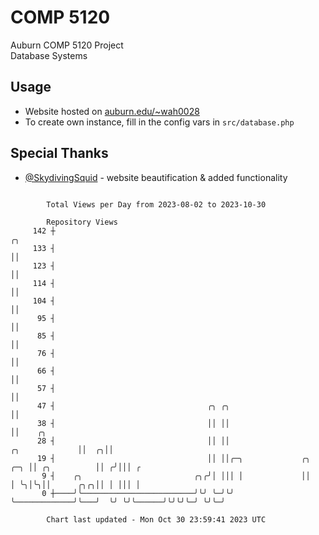 # COMP 5120
Auburn COMP 5120 Project  
Database Systems

## Usage
- Website hosted on [auburn.edu/~wah0028](https://webhome.auburn.edu/~wah0028/)
- To create own instance, fill in the config vars in `src/database.php`

## Special Thanks
- [@SkydivingSquid](https://github.com/SkydivingSquid) - website beautification & added functionality

```

        Total Views per Day from 2023-08-02 to 2023-10-30

        Repository Views
     142 ┼                                                                               ╭╮
     133 ┤                                                                               ││
     123 ┤                                                                               ││
     114 ┤                                                                               ││
     104 ┤                                                                               ││
      95 ┤                                                                               ││
      85 ┤                                                                               ││
      76 ┤                                                                               ││
      66 ┤                                                                               ││
      57 ┤                                                                               ││
      47 ┤                                  ╭╮ ╭╮                                        ││
      38 ┤                                  ││ ││                                        ││    ╭╮
      28 ┤                                  ││ ││                         ╭╮             ││  ╭╮││
      19 ┤                                  ││ ││╭─╮             ╭╮   ╭─╮ ││ ╭╮          ││ ╭╯│││ ╭
       9 ┤    ╭╮                         ╭╮╭╯│ │││ │             ││   │ ╰╮│╰╮││      ╭╮╭╮││ │ │││ │
       0 ┼────╯╰─────────────────────────╯╰╯ ╰─╯╰╯ ╰─────────────╯╰───╯  ╰╯ ╰╯╰──────╯╰╯╰╯╰─╯ ╰╯╰─╯

        Chart last updated - Mon Oct 30 23:59:41 2023 UTC
        
```
